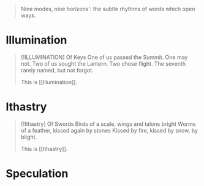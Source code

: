 >Nine modes, nine horizons': the subtle rhythms of words which open ways.
# Illumination
> [!ILLUMINATION] Of Keys
> One of us passed the Summit. One may not.
> Two of us sought the Lantern. Two chose flight.
> The seventh rarely named, but not forgot.
> 
> This is [[Illumination]].
# Ithastry
> [!Ithastry] Of Swords
> Birds of a scale, wings and talons bright
> Worms of a feather, kissed again by stones
> Kissed by fire, kissed by snow, by blight.
> 
 > This is [[Ithastry]].

# Speculation


